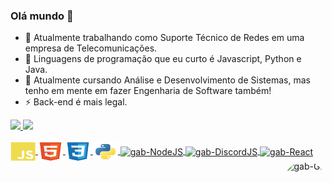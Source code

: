 ### Olá mundo 👋

- 🔭 Atualmente trabalhando como Suporte Técnico de Redes em uma empresa de Telecomunicações.
- 🌱 Linguagens de programação que eu curto é Javascript, Python e Java.
- 🤔 Atualmente cursando Análise e Desenvolvimento de Sistemas, mas tenho em mente em fazer Engenharia de Software também!
- ⚡ Back-end é mais legal.

<div>
  <a href="https://github.com/iamgabriel">
  <img height="180em" src="https://github-readme-stats.vercel.app/api?username=iamgabriel&show_icons=true&theme=tokyonight"/>
  <img height="180em" src="https://github-readme-stats.vercel.app/api/top-langs/?username=iamgabriel&layout=compact&langs_count=16&theme=tokyonight"/>
</div>
  
<div style="display: inline_block"><br>
  <img align="center" alt="gab-Js" height="30" width="40" src="https://raw.githubusercontent.com/devicons/devicon/master/icons/javascript/javascript-plain.svg">
  <img align="center" alt="gab-HTML" height="30" width="40" src="https://raw.githubusercontent.com/devicons/devicon/master/icons/html5/html5-original.svg">
  <img align="center" alt="gab-CSS" height="30" width="40" src="https://raw.githubusercontent.com/devicons/devicon/master/icons/css3/css3-original.svg">
  <img align="center" alt="gab-Python" height="30" width="40" src="https://raw.githubusercontent.com/devicons/devicon/master/icons/python/python-original.svg">
  <img align="center" alt="gab-NodeJS" height="30" width="40" src="https://cdn.jsdelivr.net/gh/devicons/devicon/icons/nodejs/nodejs-original.svg">
  <img align="center" alt="gab-DiscordJS" height="30" width="40" src="https://cdn.jsdelivr.net/gh/devicons/devicon/icons/discordjs/discordjs-original.svg">
  <img align="center" alt="gab-React" height="30" width="40" src="https://cdn.jsdelivr.net/gh/devicons/devicon/icons/react/react-original.svg">
  <img align="right" alt="gab-Gif" height="150" style="border-radius:50px;" src="https://cdn.discordapp.com/attachments/499954686661492743/1106744348831383703/gif_icon.gif?width=676&height=676">
</div>

  ##
  
